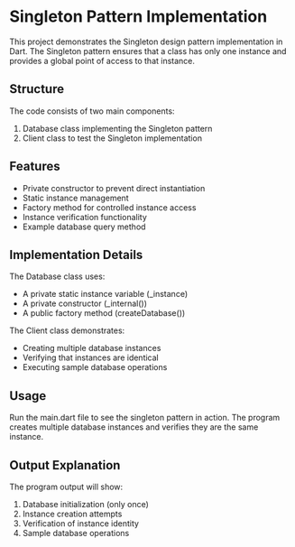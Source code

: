 # Singleton Pattern Implementation

This project demonstrates the Singleton design pattern implementation in Dart. The Singleton pattern ensures that a class has only one instance and provides a global point of access to that instance.

## Structure

The code consists of two main components:
1. Database class implementing the Singleton pattern
2. Client class to test the Singleton implementation

## Features

- Private constructor to prevent direct instantiation
- Static instance management
- Factory method for controlled instance access
- Instance verification functionality
- Example database query method

## Implementation Details

The Database class uses:
- A private static instance variable (_instance)
- A private constructor (_internal())
- A public factory method (createDatabase())

The Client class demonstrates:
- Creating multiple database instances
- Verifying that instances are identical
- Executing sample database operations

## Usage

Run the main.dart file to see the singleton pattern in action. The program creates multiple database instances and verifies they are the same instance.

## Output Explanation

The program output will show:
1. Database initialization (only once)
2. Instance creation attempts
3. Verification of instance identity
4. Sample database operations
